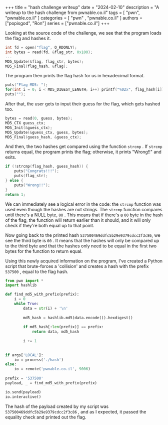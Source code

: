 +++
title = "hash challenge writeup"
date = "2024-02-10"
description = "A writeup to the hash challenge from pwnable.co.il"
tags = [
    "pwn", 
    "pwnable.co.il"
]
categories = [
    "pwn" ,
    "pwnable.co.il"
]
authors = ["popisgod",
            "Ron"]
series = ["pwnable.co.il"]
+++


Looking at the source code of the challenge, we see that the program loads the flag and hashes it.

```c
int fd = open("flag", O_RDONLY);
int bytes = read(fd, &flag_str, 0x100);
...
MD5_Update(&flag, flag_str, bytes);
MD5_Final(flag_hash, &flag);

```

The program then prints the flag hash for us in hexadecimal format.

```c
puts("Flag MD5: ");
for(int i = 0; i < MD5_DIGEST_LENGTH; i++) printf("%02x", flag_hash[i]);
puts("");
```

After that, the user gets to input their guess for the flag, which gets hashed too.

```c
bytes = read(0, guess, bytes);
MD5_CTX guess_ctx;
MD5_Init(&guess_ctx);
MD5_Update(&guess_ctx, guess, bytes);
MD5_Final(guess_hash, &guess_ctx);
```
 
 
And then, the two hashes get compared using the function `strcmp` . If `strcmp` returns equal, the program prints the flag; otherwise, it prints "Wrong!!" and exits.

```c
if (!strcmp(flag_hash, guess_hash)) {
    puts("Congrats!!!");
    puts(flag_str);
} else {
    puts("Wrong!!");
}
return 1;
```

We can immediately see a logical error in the code: the `strcmp` function was used even though the hashes are not strings. The `strcmp` function compares until there's a NULL byte, `00` . This means that if there's a `00` byte in the hash of the flag, the function will return earlier than it should, and it will only check if they're both equal up to that point.

Now going back to the printed hash `537500469ddfc5b29e9379cdcc2f3c86`, we see the third byte is `00` . It means that the hashes will only be compared up to the third byte and that the hashes only need to be equal in the first two bytes for the function to return equal.

Using this newly acquired information on the program, I've created a Python script that brute-forces a 'collision' and creates a hash with the prefix `537500` , equal to the flag hash.

```python
from pwn import * 
import hashlib

def find_md5_with_prefix(prefix):
    i = 0
    while True:
        data = str(i) + '\n'
        
        md5_hash = hashlib.md5(data.encode()).hexdigest()
        
        if md5_hash[:len(prefix)] == prefix:
            return data, md5_hash
        
        i += 1
        
        
if args['LOCAL']:
    io = process('./hash')
else:
    io = remote('pwnable.co.il', 9006)
    
prefix = '537500'
payload, _ = find_md5_with_prefix(prefix)

io.send(payload)
io.interactive()
```

The hash of the payload created by my script was `537500469ddfc5b29e9379cdcc2f3c86` , and as I expected, it passed the equality check and printed out the flag.

